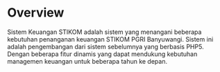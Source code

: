 # Overview

Sistem Keuangan STIKOM adalah sistem yang menangani beberapa kebutuhan penanganan keuangan STIKOM PGRI Banyuwangi. Sistem ini adalah pengembangan dari sistem sebelumnya yang berbasis PHP5. Dengan beberapa fitur dinamis yang dapat mendukung kebutuhan managemen keuangan untuk beberapa tahun ke depan. 
